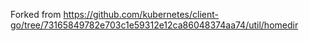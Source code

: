 Forked from https://github.com/kubernetes/client-go/tree/73165849782e703c1e59312e12ca86048374aa74/util/homedir

